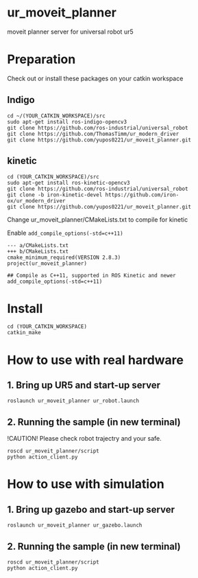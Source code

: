 # ur_moveit_planner
moveit planner server for universal robot ur5

# Preparation
Check out or install these packages on your catkin workspace

## Indigo
```
cd ~/(YOUR_CATKIN_WORKSPACE)/src
sudo apt-get install ros-indigo-opencv3
git clone https://github.com/ros-industrial/universal_robot
git clone https://github.com/ThomasTimm/ur_modern_driver
git clone https://github.com/yupos0221/ur_moveit_planner.git
```

## kinetic
```
cd (YOUR_CATKIN_WORKSPACE)/src
sudo apt-get install ros-kinetic-opencv3
git clone https://github.com/ros-industrial/universal_robot
git clone -b iron-kinetic-devel https://github.com/iron-ox/ur_modern_driver
git clone https://github.com/yupos0221/ur_moveit_planner.git
```

Change ur_moveit_planner/CMakeLists.txt to compile for kinetic

Enable ``add_compile_options(-std=c++11)``
```
--- a/CMakeLists.txt
+++ b/CMakeLists.txt
cmake_minimum_required(VERSION 2.8.3)
project(ur_moveit_planner)

## Compile as C++11, supported in ROS Kinetic and newer
add_compile_options(-std=c++11)
```

# Install
```
cd (YOUR_CATKIN_WORKSPACE)
catkin_make
```


# How to use with real hardware
## 1. Bring up UR5 and start-up server
```
roslaunch ur_moveit_planner ur_robot.launch
```

## 2. Running the sample (in new terminal)
!CAUTION! Please check robot trajectry and your safe.
```
roscd ur_moveit_planner/script
python action_client.py
```

# How to use with simulation
## 1. Bring up gazebo and start-up server
```
roslaunch ur_moveit_planner ur_gazebo.launch
```

## 2. Running the sample (in new terminal)
```
roscd ur_moveit_planner/script
python action_client.py
```
